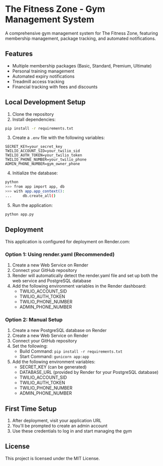 # The Fitness Zone - Gym Management System

A comprehensive gym management system for The Fitness Zone, featuring membership management, package tracking, and automated notifications.

## Features

- Multiple membership packages (Basic, Standard, Premium, Ultimate)
- Personal training management
- Automated expiry notifications
- Treadmill access tracking
- Financial tracking with fees and discounts

## Local Development Setup

1. Clone the repository
2. Install dependencies:
```bash
pip install -r requirements.txt
```

3. Create a `.env` file with the following variables:
```
SECRET_KEY=your_secret_key
TWILIO_ACCOUNT_SID=your_twilio_sid
TWILIO_AUTH_TOKEN=your_twilio_token
TWILIO_PHONE_NUMBER=your_twilio_phone
ADMIN_PHONE_NUMBER=gym_owner_phone
```

4. Initialize the database:
```bash
python
>>> from app import app, db
>>> with app.app_context():
...     db.create_all()
```

5. Run the application:
```bash
python app.py
```

## Deployment

This application is configured for deployment on Render.com:

### Option 1: Using render.yaml (Recommended)

1. Create a new Web Service on Render
2. Connect your GitHub repository
3. Render will automatically detect the render.yaml file and set up both the web service and PostgreSQL database
4. Add the following environment variables in the Render dashboard:
   - TWILIO_ACCOUNT_SID
   - TWILIO_AUTH_TOKEN
   - TWILIO_PHONE_NUMBER
   - ADMIN_PHONE_NUMBER

### Option 2: Manual Setup

1. Create a new PostgreSQL database on Render
2. Create a new Web Service on Render
3. Connect your GitHub repository
4. Set the following:
   - Build Command: `pip install -r requirements.txt`
   - Start Command: `gunicorn app:app`
5. Add the following environment variables:
   - SECRET_KEY (can be generated)
   - DATABASE_URL (provided by Render for your PostgreSQL database)
   - TWILIO_ACCOUNT_SID
   - TWILIO_AUTH_TOKEN
   - TWILIO_PHONE_NUMBER
   - ADMIN_PHONE_NUMBER

## First Time Setup

1. After deployment, visit your application URL
2. You'll be prompted to create an admin account
3. Use these credentials to log in and start managing the gym

## License

This project is licensed under the MIT License.